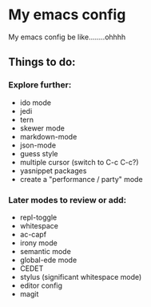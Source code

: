 # My emacs config
My emacs config be like........ohhhh


## Things to do:
 
### Explore further:
- ido mode
- jedi
- tern
- skewer mode
- markdown-mode
- json-mode
- guess style
- multiple cursor (switch to C-c C-c?)
- yasnippet packages
- create a "performance / party" mode


### Later modes to review or add:
- repl-toggle
- whitespace
- ac-capf
- irony mode
- semantic mode
- global-ede mode
- CEDET
- stylus (significant whitespace mode)
- editor config
- magit
